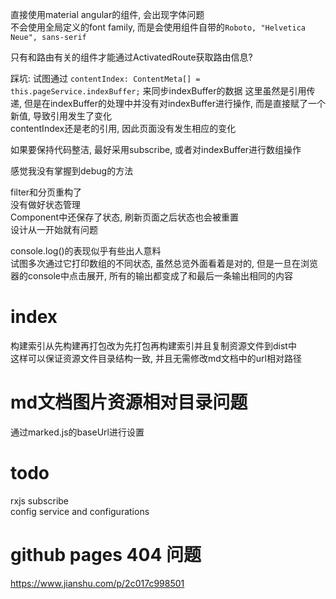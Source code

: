 直接使用material angular的组件, 会出现字体问题  
不会使用全局定义的font family, 而是会使用组件自带的`Roboto, "Helvetica Neue", sans-serif`

只有和路由有关的组件才能通过ActivatedRoute获取路由信息?  


踩坑: 
试图通过
`contentIndex: ContentMeta[] = this.pageService.indexBuffer;`
来同步indexBuffer的数据
这里虽然是引用传递, 但是在indexBuffer的处理中并没有对indexBuffer进行操作, 而是直接赋了一个新值, 导致引用发生了变化  
contentIndex还是老的引用, 因此页面没有发生相应的变化

如果要保持代码整洁, 最好采用subscribe, 或者对indexBuffer进行数组操作




感觉我没有掌握到debug的方法



filter和分页重构了  
没有做好状态管理  
Component中还保存了状态, 刷新页面之后状态也会被重置  
设计从一开始就有问题  



console.log()的表现似乎有些出人意料  
试图多次通过它打印数组的不同状态, 虽然总览外面看着是对的, 但是一旦在浏览器的console中点击展开, 所有的输出都变成了和最后一条输出相同的内容  



# index

构建索引从先构建再打包改为先打包再构建索引并且复制资源文件到dist中  
这样可以保证资源文件目录结构一致, 并且无需修改md文档中的url相对路径


# md文档图片资源相对目录问题

通过marked.js的baseUrl进行设置

# todo

rxjs subscribe  
config service and configurations


# github pages 404 问题

https://www.jianshu.com/p/2c017c998501